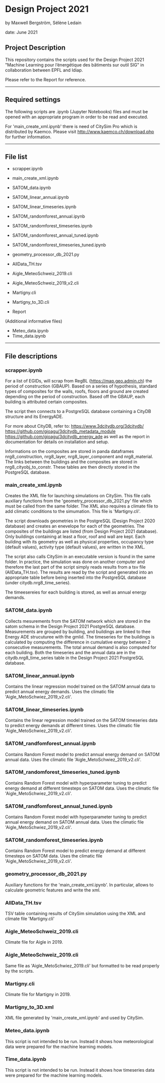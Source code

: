 # Design Project 2021

by Maxwell Bergström, Sélène Ledain 

date: June 2021


## Project Description

This repository contains the scripts used for the Design Project 2021 "Machine Learning pour l’énergétique des bâtiments sur outil SIG" in collaboration between EPFL and Idiap.

Please refer to the Report for reference.

---

## Required settings
The following scripts are .ipynb (Jupyter Notebooks) files and must be opened with an appropriate program in order to be read and executed.

For 'main_create_xml.ipynb' there is need of CitySim Pro which is distributed by Kaemco. Please visit http://www.kaemco.ch/download.php for further information.


---
## File list
* scrapper.ipynb
* main_create_xml.ipynb
* SATOM_data.ipynb
* SATOM_linear_annual.ipynb
* SATOM_linear_timeseries.ipynb
* SATOM_randomforest_annual.ipynb
* SATOM_randomforest_timeseries.ipynb
* SATOM_randomforest_annual_tuned.ipynb
* SATOM_randomforest_timeseries_tuned.ipynb
* geometry_processor_db_2021.py
* AllData_TH.tsv
* Aigle_MeteoSchweiz_2019.cli
* Aigle_MeteoSchweiz_2019_v2.cli
* Martigny.cli
* Martigny_to_3D.cli

* Report 
    
(Additional informative files)
* Meteo_data.ipynb
* Time_data.ipynb

---

## File descriptions

### scrapper.ipynb
For a list of EGIDs, will scrap from RegBL (https://map.geo.admin.ch) the period of construction (GBAUP).
Based on a series of hypothesis, standard types of composites for the walls, roofs, floors and ground are created depending on the period of construction. 
Based off the GBAUP, each building is attributed certain composites. 

The script then connects to a PostgreSQL database containing a CityDB structure and its EnergyADE. 

For more about CityDB, refer to:
    https://www.3dcitydb.org/3dcitydb/
    https://github.com/gioagu/3dcitydb_metadata_module
    https://github.com/gioagu/3dcitydb_energy_ade
as well as the report in documentation for details on installation and setup.
    

Informations on the composites are stored in panda dataframes nrg8_construction, nrg8_layer, nrg8_layer_component and nrg8_material. The links between the buildings and the composites are stored in nrg8_cityobj_to_constr. 
These tables are then directly stored in the PostgreSQL database.


### main_create_xml.ipynb
Creates the XML file for launching simulations on CitySim. This file calls auxiliary functions from the 'geometry_processor_db_2021.py' file which must be called from the same folder. The XML also requires a climate file to add climatic conditions to the simumation. This file is 'Martigny.cli'.

The script downloads geometries in the PostgreSQL (Design Project 2020 database) and creates an enevelope for each of the geometries. The composites of the buildings are listed (from Design Project 2021 database). Only buildings containing at least a floor, roof and wall are kept. Each building with its geometry as well as physical properties, occupancy type (default values), activity type (default values), are written in the XML.

The script also calls CitySim in an executable version is found in the same folder. In practice, the simulation was done on another computer and therefore the last part of the script simply reads results from a tsv file (AllData_TH.tsv).
The results are read by the script and generated into an appropriate table before being inserted into the PostgreSQL database (under citydb.nrg8_time_series).

The timeesereies for each building is stored, as well as annual energy demands.


### SATOM_data.ipynb
Collects mesurements from the SATOM network which are stored in the satom schema in the Design Project 2021 PostgreSQL database.
Measurements are grouped by building, and buildings are linked to thee Energy ADE strucuturee with the gmlid.
The timeseries for the buildings is calculated by computing the difference in cumulative energy between 2 consecutive measurements. The total annual demand is also computed for each building.
Both the timeseries and the annual data are in the citydb.nrg8_time_series table in the Design Project 2021 PostgreSQL database.  


### SATOM_linear_annual.ipynb
Contains the linear regression model trained on the SATOM annual data to predict annual energy demands. Uses the climatic file 'Aigle_MetoSchwiez_2019_v2.cli'.

### SATOM_linear_timeseries.ipynb
Contains the linear regression model trained on the SATOM timeseries data to predict energy demands at different times. Uses the climatic file 'Aigle_MetoSchwiez_2019_v2.cli'.

### SATOM_randfomforest_annual.ipynb
Contains Random Forest model to predict annual energy demand on SATOM annual data. Uses the climatic file 'Aigle_MetoSchwiez_2019_v2.cli'.

### SATOM_randomforest_timeseries_tuned.ipynb
Contains Random Forest model with hyperparameter tuning to predict energy demand at different timesteps on SATOM data. Uses the climatic file 'Aigle_MetoSchwiez_2019_v2.cli'.

### SATOM_randfomforest_annual_tuned.ipynb
Contains Random Forest model with hyperparameter tuning to predict annual energy demand on SATOM annual data. Uses the climatic file 'Aigle_MetoSchwiez_2019_v2.cli'.

### SATOM_randomforest_timeseries.ipynb
Contains Random Forest model to predict energy demand at different timesteps on SATOM data. Uses the climatic file 'Aigle_MetoSchwiez_2019_v2.cli'.

###  geometry_processor_db_2021.py
Auxiliary functions for the 'main_create_xml.ipynb'. In particular, allows to calculate geometric features and write the xml.

###  AllData_TH.tsv
TSV table containing results of CitySim simulation using the XML and climate file 'Martigny.cli'

###  Aigle_MeteoSchweiz_2019.cli
Climate file for Aigle in 2019.

###  Aigle_MeteoSchweiz_2019.cli
Same file as 'Aigle_MetoSchwiez_2019.cli' but formatted to be read properly by the scripts.

###  Martigny.cli
Climate file for Martigny in 2019.

###  Martigny_to_3D.xml
XML file generated by 'main_create_xml.ipynb' and used by CitySim.  

###  Meteo_data.ipynb
This script is not intended to be run. Instead it shows how meteorological data were prepared for the machine learning models.

### Time_data.ipynb
This script is not intended to be run. Instead it shows how timeseries data were prepared for the machine learning models.
